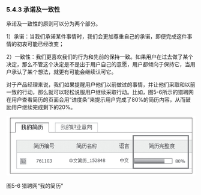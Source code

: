 ### 5.4.3 承诺及一致性

承诺及一致性的原则可以分为两个部分。

1）承诺：当我们承诺某件事情时，我们会更加尊重自己的承诺，即便完成这件事情的初衷可能已经改变；

2）一致性：我们更喜欢我们的行为和先前的保持一致。如果用户在过去做了某个决定，那么不管这个决定是不是出于用户自己的意愿，用户都倾向于保持它，当用户承认了某个想法，就更有可能会继续认可它。

对于产品经理来说，我们如果提醒用户他们以前做过的事情，并让他们采取和以前一致的行动，那么就可以轻松说服用户继续采取行动。比如，图5-6所示的猎聘网在用户查看简历的页面会用“进度条”来提示用户完成了80%的简历内容，从而鼓励用户继续完成剩下的20%。

![](images/image01468.jpeg)

图5-6 猎聘网“我的简历”
